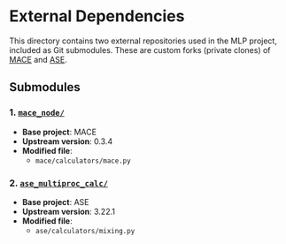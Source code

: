 # External Dependencies

This directory contains two external repositories used in the MLP project, included as Git submodules. These are custom forks (private clones) of [MACE](https://github.com/ACEsuit/mace) and [ASE](https://gitlab.com/ase/ase).

## Submodules

### 1. [`mace_node/`](https://github.com/sumanbhasker89/mace_node)
- **Base project**: MACE
- **Upstream version**: 0.3.4
- **Modified file**:
  - `mace/calculators/mace.py`

### 2. [`ase_multiproc_calc/`](https://github.com/sumanbhasker89/ase_multiproc_calc)
- **Base project**: ASE
- **Upstream version**: 3.22.1
- **Modified file**:
  - `ase/calculators/mixing.py`
